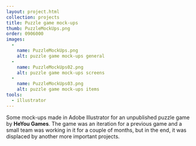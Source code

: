 ```yaml
---
layout: project.html
collection: projects
title: Puzzle game mock-ups
thumb: PuzzleMockUps.png
order: 0906000
images:
  -
    name: PuzzleMockUps.png
    alt: puzzle game mock-ups general
  -
    name: PuzzleMockUps02.png
    alt: puzzle game mock-ups screens
  -
    name: PuzzleMockUps03.png
    alt: puzzle game mock-ups items
tools:
  - illustrator
---
```


Some mock-ups made in Adobe Illustrator for an unpublished puzzle game by
**HeYou Games**. The game was an iteration for a previous game and a small team was working in it for a couple of months, but in the end, it was displaced by another more important projects.
